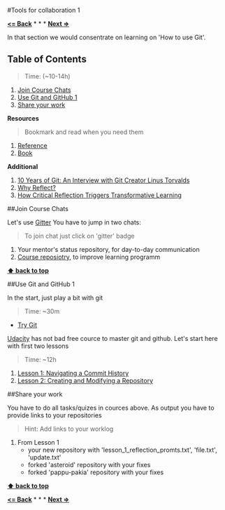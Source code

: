 #Tools for collaboration 1

**[<= Back](learning-principles.md)**		*	*	*	**[Next =>](tools-for-collaboration-2.md)**

In that section we would consentrate on learning on 'How to use Git'.

## Table of Contents

> Time: (~10-14h)

1. [Join Course Chats](#join-course-chats) 
1. [Use Git and GitHub 1](#use-git-and-github-1)
1. [Share your work](#share-your-work)

**Resources**

> Bookmark and read when you need them

1. [Reference](http://git-scm.com/docs)
1. [Book](http://git-scm.com/book)

**Additional**

1. [10 Years of Git: An Interview with Git Creator Linus Torvalds](https://www.linux.com/news/featured-blogs/185-jennifer-cloer/821541-10-years-of-git-an-interview-with-git-creator-linus-torvalds)
1. [Why Reflect?](https://sites.google.com/site/reflection4learning/why-reflect)
1. [How Critical Reflection Triggers Transformative Learning](http://184.182.233.150/rid=1LW06D9V6-26428MK-1Z64/Mezirow's%20chapter,%20How%20Critical%20Refletion%20Triggers%20TL.pdf)

##Join Course Chats

Let's use [Gitter](https://gitter.im)
You have to jump in two chats:
>To join chat just click on 'gitter' badge 

1. Your mentor's status repository, for day-to-day communication
1. [Course reposiotry](https://github.com/brotherhood-of-javascript/js-eng-init), to improve learning programm

**[⬆ back to top](#tools-for-collaboration-1)**

##Use Git and GitHub 1

In the start, just play a bit with git

> Time: ~30m

* [Try Git](https://try.github.io) 

[Udacity](https://www.udacity.com) has not bad free cource to master git and github.
Let's start here with first two lessons

> Time: ~12h

1. [Lesson 1: Navigating a Commit History](https://www.udacity.com/course/viewer#!/c-ud775/l-2980038599/m-2960778925)
1. [Lesson 2: Creating and Modifying a Repository](https://www.udacity.com/course/viewer#!/c-ud775/l-2969618657/m-2960548760)

##Share your work

You have to do all tasks/quizes in cources above. 
As output you have to provide links to your repositories

> Hint: Add links to your worklog

1. From Lesson 1 
	* your new repository with 'lesson_1_reflection_promts.txt', 'file.txt', 'update.txt'
	* forked 'asteroid' repository with your fixes
	* forked 'pappu-pakia' repository with your fixes



**[⬆ back to top](#tools-for-collaboration-1)**


**[<= Back](learning-principles.md)**		*	*	*	**[Next =>](tools-for-collaboration-2.md)**
